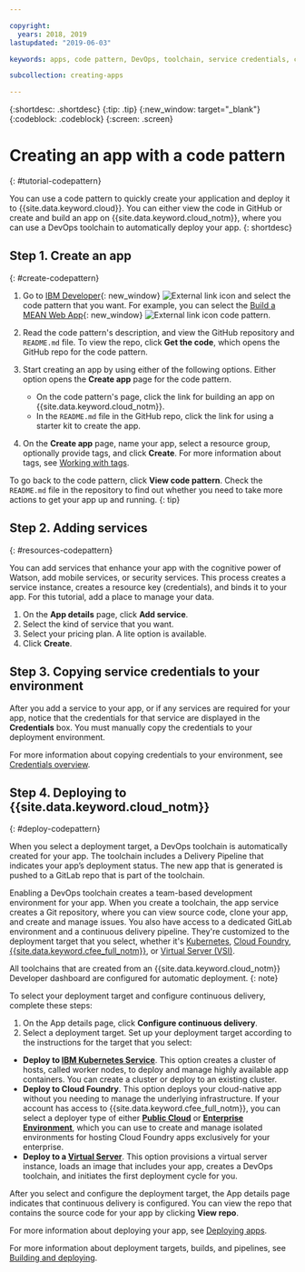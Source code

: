 ```yaml
---

copyright:
  years: 2018, 2019
lastupdated: "2019-06-03"

keywords: apps, code pattern, DevOps, toolchain, service credentials, create app code pattern, app pattern

subcollection: creating-apps

---
```


{:shortdesc: .shortdesc}
{:tip: .tip}
{:new_window: target="_blank"}
{:codeblock: .codeblock}
{:screen: .screen}

# Creating an app with a code pattern
{: #tutorial-codepattern}

You can use a code pattern to quickly create your application and deploy it to {{site.data.keyword.cloud}}. You can either view the code in GitHub or create and build an app on {{site.data.keyword.cloud_notm}}, where you can use a DevOps toolchain to automatically deploy your app.
{: shortdesc}

## Step 1. Create an app
{: #create-codepattern}

1. Go to [IBM Developer](https://developer.ibm.com/patterns/){: new_window} ![External link icon](../../icons/launch-glyph.svg "External link icon") and select the code pattern that you want. For example, you can select the [Build a MEAN Web App](https://developer.ibm.com/patterns/build-a-mean-web-app/){: new_window} ![External link icon](../../icons/launch-glyph.svg "External link icon") code pattern.

2. Read the code pattern's description, and view the GitHub repository and `README.md` file. To view the repo, click **Get the code**, which opens the GitHub repo for the code pattern.

3. Start creating an app by using either of the following options. Either option opens the **Create app** page for the code pattern.
    * On the code pattern's page, click the link for building an app on {{site.data.keyword.cloud_notm}}. 
    * In the `README.md` file in the GitHub repo, click the link for using a starter kit to create the app. 

4. On the **Create app** page, name your app, select a resource group, optionally provide tags, and click **Create**. For more information about tags, see [Working with tags](/docs/resources?topic=resources-tag).

  To go back to the code pattern, click **View code pattern**. Check the `README.md` file in the repository to find out whether you need to take more actions to get your app up and running.
  {: tip}

## Step 2. Adding services
{: #resources-codepattern}

You can add services that enhance your app with the cognitive power of Watson, add mobile services, or security services. This process creates a service instance, creates a resource key (credentials), and binds it to your app. For this tutorial, add a place to manage your data.

1. On the **App details** page, click **Add service**.
2. Select the kind of service that you want. 
3. Select your pricing plan. A lite option is available.
4. Click **Create**.

## Step 3. Copying service credentials to your environment

After you add a service to your app, or if any services are required for your app, notice that the credentials for that service are displayed in the **Credentials** box. You must manually copy the credentials to your deployment environment.

For more information about copying credentials to your environment, see [Credentials overview](/docs/apps?topic=creating-apps-credentials_overview#credentials_overview).

## Step 4. Deploying to {{site.data.keyword.cloud_notm}}
{: #deploy-codepattern}

When you select a deployment target, a DevOps toolchain is automatically created for your app. The toolchain includes a Delivery Pipeline that indicates your app’s deployment status. The new app that is generated is pushed to a GitLab repo that is part of the toolchain.

Enabling a DevOps toolchain creates a team-based development environment for your app. When you create a toolchain, the app service creates a Git repository, where you can view source code, clone your app, and create and manage issues. You also have access to a dedicated GitLab environment and a continuous delivery pipeline. They're customized to the deployment target that you select, whether it's [Kubernetes](/docs/containers?topic=containers-getting-started), [Cloud Foundry](/docs/cloud-foundry-public?topic=cloud-foundry-public-about-cf), [{{site.data.keyword.cfee_full_notm}}](/docs/cloud-foundry?topic=cloud-foundry-about), or [Virtual Server (VSI)](/docs/vsi?topic=virtual-servers-getting-started-tutorial).

All toolchains that are created from an {{site.data.keyword.cloud_notm}} Developer dashboard are configured for automatic deployment.
{: note}

To select your deployment target and configure continuous delivery, complete these steps:

1. On the App details page, click **Configure continuous delivery**.
2. Select a deployment target. Set up your deployment target according to the instructions for the target that you select:
  * **Deploy to [IBM Kubernetes Service](/docs/containers?topic=containers-app)**. This option creates a cluster of hosts, called worker nodes, to deploy and manage highly available app containers. You can create a cluster or deploy to an existing cluster.
  * **Deploy to Cloud Foundry**. This option deploys your cloud-native app without you needing to manage the underlying infrastructure. If your account has access to {{site.data.keyword.cfee_full_notm}}, you can select a deployer type of either **[Public Cloud](/docs/cloud-foundry-public?topic=cloud-foundry-public-deployingapps)** or **[Enterprise Environment](/docs/cloud-foundry?topic=cloud-foundry-deploy_apps)**, which you can use to create and manage isolated environments for hosting Cloud Foundry apps exclusively for your enterprise.
  * **Deploy to a [Virtual Server](/docs/vsi?topic=virtual-servers-deploying-to-a-virtual-server)**. This option provisions a virtual server instance, loads an image that includes your app, creates a DevOps toolchain, and initiates the first deployment cycle for you.

After you select and configure the deployment target, the App details page indicates that continuous delivery is configured. You can view the repo that contains the source code for your app by clicking **View repo**.

For more information about deploying your app, see [Deploying apps](/docs/apps?topic=creating-apps-deploying-apps).

For more information about deployment targets, builds, and pipelines, see [Building and deploying](/docs/services/ContinuousDelivery?topic=ContinuousDelivery-deliverypipeline_build_deploy).
